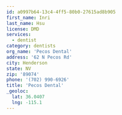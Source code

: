 ```yaml
---
id: a0997b64-13c4-4ff5-80b0-27615ad8b905
first_name: Inri
last_name: Hsu
license: DMD
services:
  - dentist
category: dentists
org_name: 'Pecos Dental'
address: '62 N Pecos Rd'
city: Henderson
state: NV
zip: '89074'
phone: '(702) 990-6926'
title: 'Pecos Dental'
_geoloc:
  lat: 36.0407
  lng: -115.1
---
```

